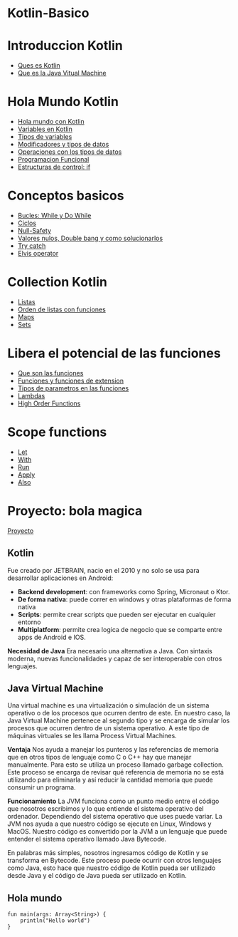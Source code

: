 # Kotlin-Basico

# Introduccion Kotlin
- [Ques es Kotlin](#kotlin)
- [Que es la Java Vitual Machine](#java-virtual-machine)

# Hola Mundo Kotlin
- [Hola mundo con Kotlin](#hola-mundo)
- [Variables en Kotlin](@variables-en-kotlin)
- [Tipos de variables](#tipos-de-variables)
- [Modificadores y tipos de datos](#modificadores-y-tipos-de-datos)
- [Operaciones con los tipos de datos](#operaciones)
- [Programacion Funcional](#programacion-funcional)
- [Estructuras de control: if](#estructuras-de-control-if)

# Conceptos basicos
- [Bucles: While y Do While](#while-dowhile)
- [Ciclos](#ciclos)
- [Null-Safety](#null-safety)
- [Valores nulos, Double bang y como solucionarlos](#valores-nulos-double-bang-y-como-solucionarlos)
- [Try catch](#try-cathc)
- [Elvis operator](#elvis-operator)

# Collection Kotlin
- [Listas](#listas)
- [Orden de listas con funciones](#orden-de-listas-con-funciones)
- [Maps](#maps)
- [Sets](#sets)

# Libera el potencial de las funciones
- [Que son las funciones](#que-son-las-funciones)
- [Funciones y funciones de extension](#funciones-y-funciones-de-extencion)
- [Tipos de parametros en las funciones](#tipos-de-paramtros-en-las-funciones)
- [Lambdas](#lambdas)
- [High Order Functions](#high-order-functions)

# Scope functions
- [Let](#let)
- [With](#with)
- [Run](#run)
- [Apply](#apply)
- [Also](#also)

# Proyecto: bola magica
[Proyecto](#proyecto)


## Kotlin
Fue creado por JETBRAIN, nacio en el 2010 y no solo se usa para desarrollar aplicaciones en Android:
 - **Backend development**: con frameworks como Spring, Micronaut o Ktor.
 - **De forma nativa**: puede correr en windows y otras plataformas de forma nativa
 - **Scripts**: permite crear scripts que pueden ser ejecutar en cualquier entorno
 - **Multiplatform**: permite crea logica de negocio que se comparte entre apps de Android e IOS.

**Necesidad de Java**
Era necesario una alternativa a Java. Con sintaxis moderna, nuevas funcionalidades y capaz de ser interoperable con otros lenguajes.

## Java Virtual Machine
Una virtual machine es una virtualización o simulación de un sistema operativo o de los procesos que ocurren dentro de este. En nuestro caso, la Java Virtual Machine pertenece al segundo tipo y se encarga de simular los procesos que ocurren dentro de un sistema operativo. A este tipo de máquinas virtuales se les llama Process Virtual Machines.

**Ventaja**
Nos ayuda a manejar los punteros y las referencias de memoria que en otros tipos de lenguaje como C o C++ hay que manejar manualmente. Para esto se utiliza un proceso llamado garbage collection. Este proceso se encarga de revisar qué referencia de memoria no se está utilizando para eliminarla y así reducir la cantidad memoria que puede consumir un programa.

**Funcionamiento**
La JVM funciona como un punto medio entre el código que nosotros escribimos y lo que entiende el sistema operativo del ordenador. Dependiendo del sistema operativo que uses puede variar. La JVM nos ayuda a que nuestro código se ejecute en Linux, Windows y MacOS. Nuestro código es convertido por la JVM a un lenguaje que puede entender el sistema operativo llamado Java Bytecode.

En palabras más simples, nosotros ingresamos código de Kotlin y se transforma en Bytecode. Este proceso puede ocurrir con otros lenguajes como Java, esto hace que nuestro código de Kotlin pueda ser utilizado desde Java y el código de Java pueda ser utilizado en Kotlin.

## Hola mundo
```
fun main(args: Array<String>) {
    println("Hello world")
}
```
